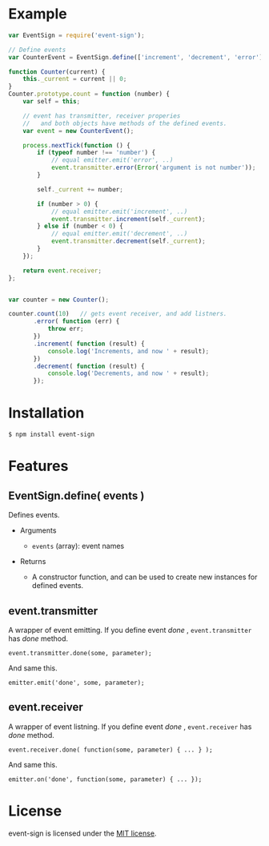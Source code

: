
Example
==========

```javascript
var EventSign = require('event-sign');

// Define events
var CounterEvent = EventSign.define(['increment', 'decrement', 'error']);

function Counter(current) {
    this._current = current || 0;
}
Counter.prototype.count = function (number) {
    var self = this;

    // event has transmitter, receiver properies
    //   and both objects have methods of the defined events.
    var event = new CounterEvent();

    process.nextTick(function () {
        if (typeof number !== 'number') {
            // equal emitter.emit('error', ..)
            event.transmitter.error(Error('argument is not number'));
        }

        self._current += number;

        if (number > 0) {
            // equal emitter.emit('increment', ..)
            event.transmitter.increment(self._current);
        } else if (number < 0) {
            // equal emitter.emit('decrement', ..)
            event.transmitter.decrement(self._current);
        }
    });

    return event.receiver;
};


var counter = new Counter();

counter.count(10)   // gets event receiver, and add listners.
       .error( function (err) {
           throw err;
       })
       .increment( function (result) {
           console.log('Increments, and now ' + result);
       })
       .decrement( function (result) {
           console.log('Decrements, and now ' + result);
       });
```


Installation
==============

    $ npm install event-sign




Features
==========

EventSign.define( events )
------------------------------------

Defines events.

* Arguments
  * `events` (array): event names

* Returns
  * A constructor function, and can be used to create new instances for defined events.


event.transmitter
-------------------

A wrapper of event emitting. If you define event _done_ , `event.transmitter` has _done_ method.

    event.transmitter.done(some, parameter);

And same this.

    emitter.emit('done', some, parameter);


event.receiver
-------------------

A wrapper of event listning. If you define event _done_ , `event.receiver` has _done_ method.

    event.receiver.done( function(some, parameter) { ... } );

And same this.

    emitter.on('done', function(some, parameter) { ... });


License
=========

event-sign is licensed under the [MIT license](http://www.opensource.org/licenses/mit-license.php).